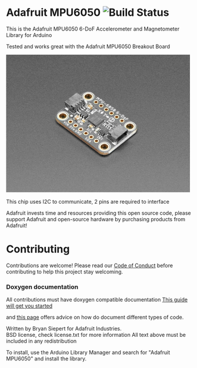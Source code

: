 # Adafruit MPU6050 ![Build Status](https://github.com/adafruit/Adafruit_MPU6050/workflows/Arduino%20Library%20CI/badge.svg)

This is the Adafruit MPU6050 6-DoF Accelerometer and Magnetometer Library for Arduino

Tested and works great with the Adafruit MPU6050 Breakout Board 

<a href="https://www.adafruit.com/products/3886"><img src="assets/board.jpg?raw=true" width="500px"></a>

This chip uses I2C to communicate, 2 pins are required to interface

Adafruit invests time and resources providing this open source code, please support Adafruit and open-source hardware by purchasing products from Adafruit!

Contributing
============

Contributions are welcome! Please read our [Code of Conduct](https://github.com/adafruit/Adafruit_MPU6050/blob/master/CODE_OF_CONDUCT.md)
before contributing to help this project stay welcoming.

### Doxygen documentation
All contributions must have doxygen compatible documentation
[This guide will get you started](https://learn.adafruit.com/the-well-automated-arduino-library/doxygen)

and [this page](https://learn.adafruit.com/the-well-automated-arduino-library/doxygen-tips) offers advice on how do document different types of code.


Written by Bryan Siepert for Adafruit Industries.  
BSD license, check license.txt for more information
All text above must be included in any redistribution

To install, use the Arduino Library Manager and search for "Adafruit MPU6050" and install the library.
